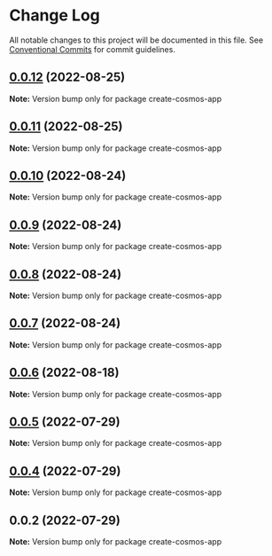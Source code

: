 # Change Log

All notable changes to this project will be documented in this file.
See [Conventional Commits](https://conventionalcommits.org) for commit guidelines.

## [0.0.12](https://github.com/cosmology-tech/create-cosmos-app/compare/create-cosmos-app@0.0.11...create-cosmos-app@0.0.12) (2022-08-25)

**Note:** Version bump only for package create-cosmos-app





## [0.0.11](https://github.com/cosmology-tech/create-cosmos-app/compare/create-cosmos-app@0.0.10...create-cosmos-app@0.0.11) (2022-08-25)

**Note:** Version bump only for package create-cosmos-app





## [0.0.10](https://github.com/cosmology-tech/create-cosmos-app/compare/create-cosmos-app@0.0.9...create-cosmos-app@0.0.10) (2022-08-24)

**Note:** Version bump only for package create-cosmos-app





## [0.0.9](https://github.com/cosmology-tech/create-cosmos-app/compare/create-cosmos-app@0.0.8...create-cosmos-app@0.0.9) (2022-08-24)

**Note:** Version bump only for package create-cosmos-app





## [0.0.8](https://github.com/cosmology-tech/create-cosmos-app/compare/create-cosmos-app@0.0.7...create-cosmos-app@0.0.8) (2022-08-24)

**Note:** Version bump only for package create-cosmos-app





## [0.0.7](https://github.com/cosmology-tech/create-cosmos-app/compare/create-cosmos-app@0.0.6...create-cosmos-app@0.0.7) (2022-08-24)

**Note:** Version bump only for package create-cosmos-app





## [0.0.6](https://github.com/cosmology-tech/create-cosmos-app/compare/create-cosmos-app@0.0.5...create-cosmos-app@0.0.6) (2022-08-18)

**Note:** Version bump only for package create-cosmos-app





## [0.0.5](https://github.com/cosmology-tech/create-cosmos-app/compare/create-cosmos-app@0.0.4...create-cosmos-app@0.0.5) (2022-07-29)

**Note:** Version bump only for package create-cosmos-app





## [0.0.4](https://github.com/cosmology-tech/create-cosmos-app/compare/create-cosmos-app@0.0.2...create-cosmos-app@0.0.4) (2022-07-29)

**Note:** Version bump only for package create-cosmos-app





## 0.0.2 (2022-07-29)

**Note:** Version bump only for package create-cosmos-app
